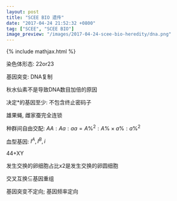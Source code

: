 ```yaml
---
layout: post
title: "SCEE BIO 遗传"
date: "2017-04-24 21:52:32 +0800"
tag: ["SCEE", "SCEE BIO"]
image_preview: "/images/2017-04-24-scee-bio-heredity/dna.png"
---
```


{% include mathjax.html %}

染色体形态: 22or23

基因突变: DNA复制

秋水仙素不是导致DNA数目加倍的原因

决定*的基因至少: 不包含终止密码子

雄果蝇, 雌家蚕完全连锁

种群间自由交配: $AA : Aa : aa = A\%^2 : A\% \times a\% : a\%^2$

血型基因: $I^A, I^B, i$

44+XY

发生交换的卵细胞占比x2是发生交换的卵圆细胞

交叉互换⊆基因重组

基因突变不定向; 基因频率定向

